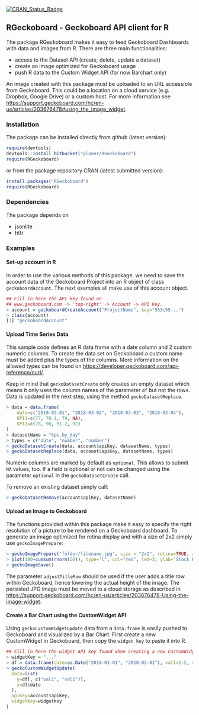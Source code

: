 [![CRAN\_Status\_Badge](http://www.r-pkg.org/badges/version/RGeckoboard)](https://cran.r-project.org/package=RGeckoboard)

## RGeckoboard - Geckoboard API client for R

The package RGeckoboard makes it easy to feed Geckoboard Dashboards with data and images from R.
There are three main functionalities:

- access to the Dataset API (create, delete, update a dataset)
- create an image optimized for Geckoboard usage
- push R data to the Custom Widget API (for now Barchart only)

An image created with this package must be uploaded to an URL accessible from Geckoboard. This could be a location
on a cloud service (e.g. Dropbox, Google Drive) or a custom host. For more information see 
https://support.geckoboard.com/hc/en-us/articles/203676478#using_the_image_widget. 

### Installation

The package can be installed directly from github (latest version):

``` r
require(devtools)
devtools::install_bitbucket("ploner/RGeckoboard")
require(RGeckoboard)
```

or from the package repository CRAN (latest submitted version):

``` r
install.packages("RGeckoboard")
require(RGeckoboard)
```

### Dependencies

The package depends on
- jsonlite
- httr


### Examples

#### Set-up account in R

In order to use the various methods of this package, we need to save the account data of 
the Geckoboard Project into an R object of class `geckoboardAccount`. The next examples all make use of this account object. 

``` r
## Fill in here the API key found on 
## www.geckoboard.com -> 'top-right' -> Account -> API Key. 
> account = geckoboardCreateAccount("ProjectName", key="553c55...")
> class(account)
[1] "geckoboardAccount"
```


#### Upload Time Series Data

This sample code defines an R data frame with a date column and 2 custom numeric columns. To create the
data set on Geckoboard a custom name must be added plus the types of the columns. More information on the
allowed types can be found on https://developer.geckoboard.com/api-reference/curl/.

Keep in mind that `geckoDatasetCreate` only creates an empty dataset which means it only uses the column 
names of the parameter `df` but not the rows. Data is updated in the next step, using the method `geckoDatasetReplace`. 

``` r 
> data = data.frame(
    date=c("2018-03-01", "2018-03-02", "2018-03-03", "2018-03-04"), 
	KPI1=c(77, 78.1, 79, NA), 
	KPI2=c(78, 90, 91.2, 92)
)
> datasetName = "kpi.by_day"
> types = c("date", "number", "number")
> geckoDatasetCreate(data, account$apiKey, datasetName, types)
> geckoDatasetReplace(data, account$apiKey, datasetName, types)
```

Numeric columns are marked by default as `optional`. This allows to submit `NA` values, too. If a field is
optional or not can be changed using the parameter `optional` in the `geckoDatasetCreate` call.

To remove an existing dataset simply call:

``` r 
> geckoDatasetRemove(account$apiKey, datasetName)
```

#### Upload an Image to Geckoboard

The functions provided within this package make it easy to specify the right resolution of a picture to be 
rendered on a Geckoboard dashboard. To generate an image optimized for retina display and with a 
size of 2x2 simply use `geckoImagePrepare`:

``` r 
> geckoImagePrepare("folder/filename.jpg", size = "2x2", retina=TRUE, adjustTitleRow=FALSE)
> plot(100+cumsum(rnorm(50)), type="l", col="red", lwd=3, ylab="Stock Price")
> geckoImageSave()
```

The parameter `adjustTitleRow` should be used if the user adds a title row within Geckoboard, hence lowering the
actual height of the image. The persisted JPG image must be moved to a cloud storage as described in
https://support.geckoboard.com/hc/en-us/articles/203676478-Using-the-image-widget.

#### Create a Bar Chart using the CustomWidget API

Using `geckoCustomWidgetUpdate` data from a `data.frame` is easily pushed to Geckoboard and visualized 
by a Bar Chart. First create a new CustomWidget in Geckoboard, then copy the `widget key` to paste it into R. 

``` r 
## Fill in here the widget API key found when creating a new CustomWidget on www.geckoboard.com.
> widgetKey = "..."
> df = data.frame(date=as.Date("2018-01-01", "2018-02-01"), val1=1:2, val2=rnorm(2))
> geckoCustomWidgetUpdate(
  data=list(
    y=df[, c("val1", "val2")], 
    x=df$date
  ), 
  apiKey=account$apiKey, 
  widgetKey=widgetKey
)
```


